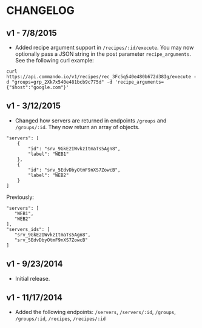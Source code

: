 CHANGELOG
=========

## v1 - 7/8/2015

- Added recipe argument support in `/recipes/:id/execute`. You may now optionally pass a JSON string in the post parameter `recipe_arguments`. See the following curl example:

````
curl https://api.commando.io/v1/recipes/rec_3Fc5q540e480b672d38Ig/execute -d "groups=grp_2Xk7x540e481bcb9c775d" -d 'recipe_arguments={"$host":"google.com"}'
````

## v1 - 3/12/2015

- Changed how servers are returned in endpoints `/groups` and `/groups/:id`. They now return an array of objects.

````
"servers": [
    {
    	"id": "srv_9GkE2IWvkzItmaTs5Agn8",
    	"label": "WEB1"
    },
    {
    	"id": "srv_5EdvDbyOtmF9nXS7ZowcB",
    	"label": "WEB2"
    }
]
````

Previously:
 
 ````
"servers": [
    "WEB1",
    "WEB2"
],
"servers_ids": [
    "srv_9GkE2IWvkzItmaTs5Agn8",
    "srv_5EdvDbyOtmF9nXS7ZowcB"
]
 ````

## v1 - 9/23/2014

- Initial release.
 
## v1 - 11/17/2014

- Added the following endpoints: `/servers`, `/servers/:id`, `/groups`, `/groups/:id`, `/recipes`, `/recipes/:id`
